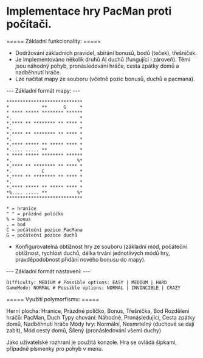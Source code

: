 Implementace hry PacMan proti počítači.
===================================================


===== Základní funkcionality: =====

* Dodržování základních pravidel, sbírání bonusů, bodů (teček), třešniček.
* Je implementováno několik druhů AI duchů (fungující i zároveň).
    Těmi jsou náhodný pohyb, pronásledování hráče, cesta zpátky domů a nadběhnutí hráče.
* Lze načítat mapy ze souboru (včetně pozic bonusů, duchů a pacmana).

--- Základní formát mapy: ---

    ****************************
    *            **      G     *
    * **** ***** ******** ******
    *.                         *
    *.**** ** ******** ** **** *
    *.                         *
    *.**** ** ******** ** **** *
    *.                         *
    *.**** ***** ** ***** **** *
    *..... ..... **            *
    * **** ***** ******** ******
    *.                        %*
    *.**** ** ******** ** **** *
    *.           C             *
    *.**** ** ******** ** **** *
    *.                         *
    *.**** ***** ** ***** **** *
    *%.... ..... **           %*
    ****************************
>    
    * = hranice
    " " = prázdné políčko
    % = bonus
    . = bod
    C = počáteční pozice PacMana
    G = počáteční pozice duchů

* Konfigurovatelná obtížnost hry ze souboru (základní mód, počáteční obtížnost, rychlost duchů, délka trvání jednotlivých módů hry, pravděpodobnost přidání nového bonusu do mapy).

--- Základní formát nastavení: ---

    Difficulty: MEDIUM # Possible options: EASY | MEDIUM | HARD
    GameMode: NORMAL # Possible options: NORMAL | INVINCIBLE | CRAZY


===== Využití polymorfismu: =====

Herní plocha: Hranice, Prázdné políčko, Bonus, Třešnička, Bod
Rozdělení hráčů: PacMan, Duch
Typy chování: Náhodné, Pronásledující, Cesta zpátky domů, Nadběhnutí hráče
Módy hry: Normální, Nesmrtelný (duchové se dají zabít), Mód cesty domů, Šílený (pronásledování všemi duchy)


Jako uživatelské rozhraní je použitá konzole. Hra se ovládá šipkami, případně písmenky pro pohyb v menu.